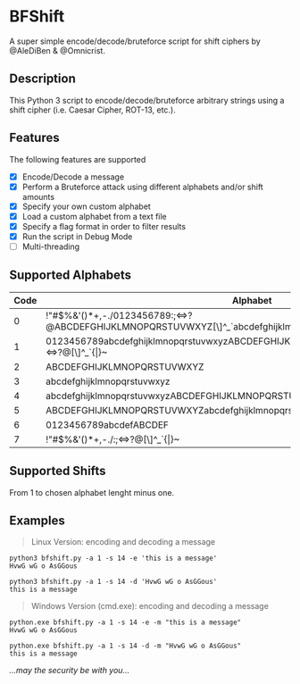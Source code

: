 # BFShift
A super simple encode/decode/bruteforce script for shift ciphers by @AleDiBen & @Omnicrist.

## Description
This Python 3 script to encode/decode/bruteforce arbitrary strings using a shift cipher (i.e. Caesar Cipher, ROT-13, etc.).

## Features
The following features are supported
- [x] Encode/Decode a message
- [x] Perform a Bruteforce attack using different alphabets and/or shift amounts
- [x] Specify your own custom alphabet
- [x] Load a custom alphabet from a text file
- [x] Specify a flag format in order to filter results
- [x] Run the script in Debug Mode
- [ ] Multi-threading

## Supported Alphabets
Code | Alphabet
----- | ---------
0 | !"#$%&'()*+,-./0123456789:;<=>?@ABCDEFGHIJKLMNOPQRSTUVWXYZ[\\]^_`abcdefghijklmnopqrstuvwxyz{\|}~
1 | 0123456789abcdefghijklmnopqrstuvwxyzABCDEFGHIJKLMNOPQRSTUVWXYZ!"#$%&'()*+,-./:;<=>?@[\\]^_`{\|}~
2 | ABCDEFGHIJKLMNOPQRSTUVWXYZ
3 | abcdefghijklmnopqrstuvwxyz
4 | abcdefghijklmnopqrstuvwxyzABCDEFGHIJKLMNOPQRSTUVWXYZ
5 | ABCDEFGHIJKLMNOPQRSTUVWXYZabcdefghijklmnopqrstuvwxyz
6 | 0123456789abcdefABCDEF
7 | !"#$%&'()*+,-./:;<=>?@[\\]^_`{\|}~

## Supported Shifts
From 1 to chosen alphabet lenght minus one.

## Examples
> Linux Version: encoding and decoding a message
```
python3 bfshift.py -a 1 -s 14 -e 'this is a message'
HvwG wG o AsGGous

python3 bfshift.py -a 1 -s 14 -d 'HvwG wG o AsGGous'
this is a message
```

> Windows Version (cmd.exe): encoding and decoding a message
```
python.exe bfshift.py -a 1 -s 14 -e -m "this is a message"
HvwG wG o AsGGous

python.exe bfshift.py -a 1 -s 14 -d -m "HvwG wG o AsGGous"
this is a message
```

*...may the security be with you...*
